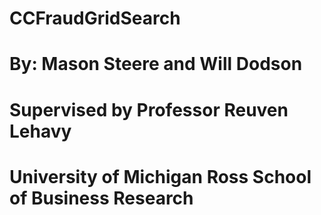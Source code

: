 # CCFraudGridSearch
# By: Mason Steere and Will Dodson
# Supervised by Professor Reuven Lehavy
# University of Michigan Ross School of Business Research
